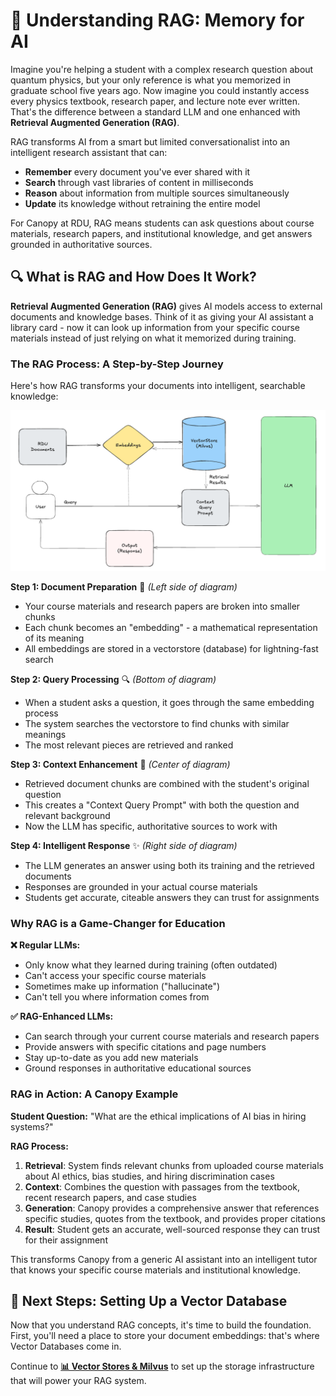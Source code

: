 # 🧠 Understanding RAG: Memory for AI

Imagine you're helping a student with a complex research question about quantum physics, but your only reference is what you memorized in graduate school five years ago. Now imagine you could instantly access every physics textbook, research paper, and lecture note ever written. That's the difference between a standard LLM and one enhanced with **Retrieval Augmented Generation (RAG)**.

RAG transforms AI from a smart but limited conversationalist into an intelligent research assistant that can:

* **Remember** every document you've ever shared with it
* **Search** through vast libraries of content in milliseconds  
* **Reason** about information from multiple sources simultaneously
* **Update** its knowledge without retraining the entire model

For Canopy at RDU, RAG means students can ask questions about course materials, research papers, and institutional knowledge, and get answers grounded in authoritative sources.

## 🔍 What is RAG and How Does It Work?

**Retrieval Augmented Generation (RAG)** gives AI models access to external documents and knowledge bases. Think of it as giving your AI assistant a library card - now it can look up information from your specific course materials instead of just relying on what it memorized during training.

### The RAG Process: A Step-by-Step Journey

Here's how RAG transforms your documents into intelligent, searchable knowledge:

![RAG Architecture Diagram](images/rag1.png)

**Step 1: Document Preparation** 📄 *(Left side of diagram)*
- Your course materials and research papers are broken into smaller chunks
- Each chunk becomes an "embedding" - a mathematical representation of its meaning
- All embeddings are stored in a vectorstore (database) for lightning-fast search

**Step 2: Query Processing** 🔍 *(Bottom of diagram)*
- When a student asks a question, it goes through the same embedding process
- The system searches the vectorstore to find chunks with similar meanings
- The most relevant pieces are retrieved and ranked

**Step 3: Context Enhancement** 🧠 *(Center of diagram)*
- Retrieved document chunks are combined with the student's original question
- This creates a "Context Query Prompt" with both the question and relevant background
- Now the LLM has specific, authoritative sources to work with

**Step 4: Intelligent Response** ✨ *(Right side of diagram)*
- The LLM generates an answer using both its training and the retrieved documents
- Responses are grounded in your actual course materials
- Students get accurate, citeable answers they can trust for assignments

### Why RAG is a Game-Changer for Education

**❌ Regular LLMs:**
- Only know what they learned during training (often outdated)
- Can't access your specific course materials
- Sometimes make up information ("hallucinate")
- Can't tell you where information comes from

**✅ RAG-Enhanced LLMs:**
- Can search through your current course materials and research papers
- Provide answers with specific citations and page numbers
- Stay up-to-date as you add new materials
- Ground responses in authoritative educational sources

### RAG in Action: A Canopy Example

**Student Question:** "What are the ethical implications of AI bias in hiring systems?"

**RAG Process:**
1. **Retrieval**: System finds relevant chunks from uploaded course materials about AI ethics, bias studies, and hiring discrimination cases
2. **Context**: Combines the question with passages from the textbook, recent research papers, and case studies
3. **Generation**: Canopy provides a comprehensive answer that references specific studies, quotes from the textbook, and provides proper citations
4. **Result**: Student gets an accurate, well-sourced response they can trust for their assignment

This transforms Canopy from a generic AI assistant into an intelligent tutor that knows your specific course materials and institutional knowledge.

## 🎯 Next Steps: Setting Up a Vector Database

Now that you understand RAG concepts, it's time to build the foundation. First, you'll need a place to store your document embeddings: that's where Vector Databases come in.

Continue to **[📊 Vector Stores & Milvus](2-vector-stores.md)** to set up the storage infrastructure that will power your RAG system.
